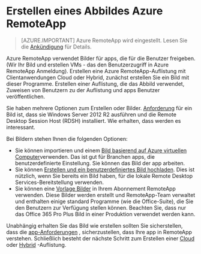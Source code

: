 <properties
    pageTitle="Erstellen eines Abbildes Azure RemoteApp | Microsoft Azure"
    description="Erfahren Sie mehr über die verfügbaren Optionen zum Erstellen von Bildern für Azure RemoteApp"
    services="remoteapp"
    documentationCenter=""
    authors="lizap"
    manager="mbaldwin" />

<tags
    ms.service="remoteapp"
    ms.workload="compute"
    ms.tgt_pltfrm="na"
    ms.devlang="na"
    ms.topic="article"
    ms.date="08/15/2016"
    ms.author="elizapo" />



# <a name="create-an-azure-remoteapp-image"></a>Erstellen eines Abbildes Azure RemoteApp

> [AZURE.IMPORTANT]
> Azure RemoteApp wird eingestellt. Lesen Sie die [Ankündigung](https://go.microsoft.com/fwlink/?linkid=821148) für Details.

Azure RemoteApp verwendet Bilder für apps, die für die Benutzer freigeben. (Wir Ihr Bild und erstellen VMs - das den Benutzerzugriff in Azure RemoteApp Anmeldung). Erstellen eine Azure RemoteApp-Auflistung mit Clientanwendungen Cloud oder Hybrid, zunächst erstellen Sie ein Bild mit dieser Programme. Erstellen einer Auflistung, die das Abbild verwendet, Zuweisen von Benutzern zu der Auflistung und apps Benutzer veröffentlichen.

Sie haben mehrere Optionen zum Erstellen oder Bilder. [Anforderung](remoteapp-imagereqs.md) für ein Bild ist, dass sie Windows Server 2012 R2 ausführen und die Remote Desktop Session Host (RDSH) installiert. Wie erhalten, dass werden es interessant.

Bei Bildern stehen Ihnen die folgenden Optionen:

- Sie können importieren und einem [Bild basierend auf Azure virtuellen Computer](remoteapp-image-on-azurevm.md)verwenden. Das ist gut für Branchen apps, die benutzerdefinierte Einstellung. Sie können das Bild der app arbeiten.
- Sie können [Erstellen und ein benutzerdefiniertes Bild hochladen](remoteapp-create-custom-image.md). Dies ist nützlich, wenn Sie bereits ein Bild haben, für die lokale Remote Desktop Services-Bereitstellung verwenden.
- Sie können eine [Vorlage Bilder](remoteapp-images.md) in Ihrem Abonnement RemoteApp verwenden. Diese Bilder werden erstellt und RemoteApp-Team verwaltet und enthalten einige standard Programme (wie die Office-Suite), die Sie den Benutzern zur Verfügung stellen können. Beachten Sie, dass nur das Office 365 Pro Plus Bild in einer Produktion verwendet werden kann.

Unabhängig erhalten Sie das Bild wie erstellen sollten Sie sicherstellen, dass die [app-Anforderungen](remoteapp-appreqs.md) , sicherzustellen, dass Ihre app in RemoteApp verstehen. Schließlich besteht der nächste Schritt zum Erstellen einer [Cloud](remoteapp-create-cloud-deployment.md) oder [Hybrid](remoteapp-create-hybrid-deployment.md) -Auflistung.
